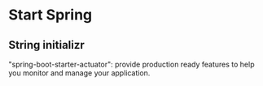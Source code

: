 # Start Spring

## String initializr

"spring-boot-starter-actuator": provide production ready features to help you monitor and manage your application.

